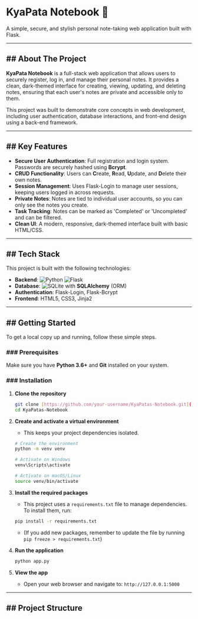 # KyaPata Notebook 📝

A simple, secure, and stylish personal note-taking web application built with Flask.

---

## ## About The Project

**KyaPata Notebook** is a full-stack web application that allows users to securely register, log in, and manage their personal notes. It provides a clean, dark-themed interface for creating, viewing, updating, and deleting notes, ensuring that each user's notes are private and accessible only to them.

This project was built to demonstrate core concepts in web development, including user authentication, database interactions, and front-end design using a back-end framework.

---

## ## Key Features

* **Secure User Authentication**: Full registration and login system. Passwords are securely hashed using **Bcrypt**.
* **CRUD Functionality**: Users can **C**reate, **R**ead, **U**pdate, and **D**elete their own notes.
* **Session Management**: Uses Flask-Login to manage user sessions, keeping users logged in across requests.
* **Private Notes**: Notes are tied to individual user accounts, so you can only see the notes you create.
* **Task Tracking**: Notes can be marked as 'Completed' or 'Uncompleted' and can be filtered.
* **Clean UI**: A modern, responsive, dark-themed interface built with basic HTML/CSS.

---

## ## Tech Stack

This project is built with the following technologies:

* **Backend**: ![Python](https://img.shields.io/badge/Python-3776AB?style=for-the-badge&logo=python&logoColor=white) ![Flask](https://img.shields.io/badge/Flask-000000?style=for-the-badge&logo=flask&logoColor=white)
* **Database**: ![SQLite](https://img.shields.io/badge/SQLite-003B57?style=for-the-badge&logo=sqlite&logoColor=white) with **SQLAlchemy** (ORM)
* **Authentication**: Flask-Login, Flask-Bcrypt
* **Frontend**: HTML5, CSS3, Jinja2

---

## ## Getting Started

To get a local copy up and running, follow these simple steps.

### ### Prerequisites

Make sure you have **Python 3.6+** and **Git** installed on your system.

### ### Installation

1.  **Clone the repository**
    ```sh
    git clone [https://github.com/your-username/KyaPatas-Notebook.git](https://github.com/your-username/KyaPatas-Notebook.git)
    cd KyaPatas-Notebook
    ```

2.  **Create and activate a virtual environment**
    * This keeps your project dependencies isolated.

    ```sh
    # Create the environment
    python -m venv venv

    # Activate on Windows
    venv\Scripts\activate

    # Activate on macOS/Linux
    source venv/bin/activate
    ```

3.  **Install the required packages**
    * This project uses a `requirements.txt` file to manage dependencies. To install them, run:
    ```sh
    pip install -r requirements.txt
    ```
    * (If you add new packages, remember to update the file by running `pip freeze > requirements.txt`)

4.  **Run the application**
    ```sh
    python app.py
    ```

5.  **View the app**
    * Open your web browser and navigate to: `http://127.0.0.1:5000`

---

## ## Project Structure
